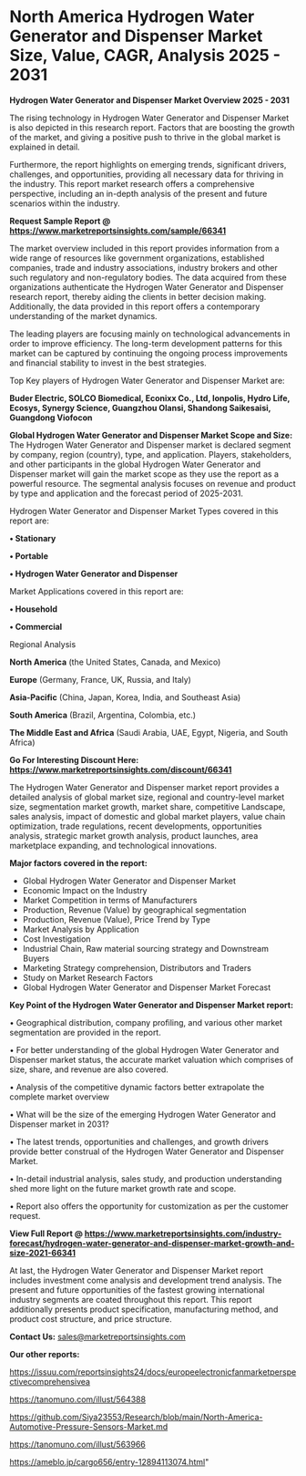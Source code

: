 # North America Hydrogen Water Generator and Dispenser Market Size, Value, CAGR, Analysis 2025 - 2031

<Strong> Hydrogen Water Generator and Dispenser Market Overview 2025 - 2031</strong>

The rising technology in Hydrogen Water Generator and Dispenser Market is also depicted in this research report. Factors that are boosting the growth of the market, and giving a positive push to thrive in the global market is explained in detail.

Furthermore, the report highlights on emerging trends, significant drivers, challenges, and opportunities, providing all necessary data for thriving in the industry. This report market research offers a comprehensive perspective, including an in-depth analysis of the present and future scenarios within the industry.

<strong>Request Sample Report @ <a href=https://www.marketreportsinsights.com/sample/66341>https://www.marketreportsinsights.com/sample/66341</a></strong>

The market overview included in this report provides information from a wide range of resources like government organizations, established companies, trade and industry associations, industry brokers and other such regulatory and non-regulatory bodies. The data acquired from these organizations authenticate the Hydrogen Water Generator and Dispenser research report, thereby aiding the clients in better decision making. Additionally, the data provided in this report offers a contemporary understanding of the market dynamics.

The leading players are focusing mainly on technological advancements in order to improve efficiency. The long-term development patterns for this market can be captured by continuing the ongoing process improvements and financial stability to invest in the best strategies.

Top Key players of Hydrogen Water Generator and Dispenser Market are:

<strong>Buder Electric, SOLCO Biomedical, Econixx Co., Ltd, Ionpolis, Hydro Life, Ecosys, Synergy Science, Guangzhou Olansi, Shandong Saikesaisi, Guangdong Viofocon</strong>

<strong><b>Global Hydrogen Water Generator and Dispenser Market Scope and Size:</b></strong>
The Hydrogen Water Generator and Dispenser market is declared segment by company, region (country), type, and application. Players, stakeholders, and other participants in the global Hydrogen Water Generator and Dispenser market will gain the market scope as they use the report as a powerful resource. The segmental analysis focuses on revenue and product by type and application and the forecast period of 2025-2031.

Hydrogen Water Generator and Dispenser Market Types covered in this report are:

<strong>• Stationary

• Portable

• Hydrogen Water Generator and Dispenser</strong>

Market Applications covered in this report are:

<strong>• Household

• Commercial</strong> 

Regional Analysis

<strong>North America</strong> (the United States, Canada, and Mexico)

<strong>Europe</strong> (Germany, France, UK, Russia, and Italy)

<strong>Asia-Pacific</strong> (China, Japan, Korea, India, and Southeast Asia)

<strong>South America</strong> (Brazil, Argentina, Colombia, etc.)

<strong>The Middle East and Africa</strong> (Saudi Arabia, UAE, Egypt, Nigeria, and South Africa)

<strong>Go For Interesting Discount Here: <a href=https://www.marketreportsinsights.com/discount/66341>https://www.marketreportsinsights.com/discount/66341</a></strong>

The Hydrogen Water Generator and Dispenser market report provides a detailed analysis of global market size, regional and country-level market size, segmentation market growth, market share, competitive Landscape, sales analysis, impact of domestic and global market players, value chain optimization, trade regulations, recent developments, opportunities analysis, strategic market growth analysis, product launches, area marketplace expanding, and technological innovations.

<strong><b>Major factors covered in the report:</b></strong>
<ul>
  <li>Global Hydrogen Water Generator and Dispenser Market </li>
  <li>Economic Impact on the Industry</li>
  <li>Market Competition in terms of Manufacturers</li>
  <li>Production, Revenue (Value) by geographical segmentation</li>
  <li>Production, Revenue (Value), Price Trend by Type</li>
  <li>Market Analysis by Application</li>
  <li>Cost Investigation</li>
  <li>Industrial Chain, Raw material sourcing strategy and Downstream Buyers</li>
  <li>Marketing Strategy comprehension, Distributors and Traders</li>
  <li>Study on Market Research Factors</li>
  <li>Global Hydrogen Water Generator and Dispenser Market Forecast</li>
</ul>

<strong><b>Key Point of the Hydrogen Water Generator and Dispenser Market report:</b></strong>

• Geographical distribution, company profiling, and various other market segmentation are provided in the report.

• For better understanding of the global Hydrogen Water Generator and Dispenser market status, the accurate market valuation which comprises of size, share, and revenue are also covered.

• Analysis of the competitive dynamic factors better extrapolate the complete market overview

• What will be the size of the emerging Hydrogen Water Generator and Dispenser market in 2031?

• The latest trends, opportunities and challenges, and growth drivers provide better construal of the Hydrogen Water Generator and Dispenser Market.

• In-detail industrial analysis, sales study, and production understanding shed more light on the future market growth rate and scope.

• Report also offers the opportunity for customization as per the customer request.

<strong><b>View Full Report @ <a href=https://www.marketreportsinsights.com/industry-forecast/hydrogen-water-generator-and-dispenser-market-growth-and-size-2021-66341>https://www.marketreportsinsights.com/industry-forecast/hydrogen-water-generator-and-dispenser-market-growth-and-size-2021-66341</a></b></strong>


At last, the Hydrogen Water Generator and Dispenser Market report includes investment come analysis and development trend analysis. The present and future opportunities of the fastest growing international industry segments are coated throughout this report. This report additionally presents product specification, manufacturing method, and product cost structure, and price structure.

<strong>Contact Us:</strong>
sales@marketreportsinsights.com

<strong>Our other reports:</strong>

<a href=https://issuu.com/reportsinsights24/docs/europeelectronicfanmarketperspectivecomprehensivea>https://issuu.com/reportsinsights24/docs/europeelectronicfanmarketperspectivecomprehensivea</a>

<a href=https://tanomuno.com/illust/564388>https://tanomuno.com/illust/564388</a>

<a href=https://github.com/Siya23553/Research/blob/main/North-America-Automotive-Pressure-Sensors-Market.md>https://github.com/Siya23553/Research/blob/main/North-America-Automotive-Pressure-Sensors-Market.md</a>

<a href=https://tanomuno.com/illust/563966>https://tanomuno.com/illust/563966</a>

<a href=https://ameblo.jp/cargo656/entry-12894113074.html>https://ameblo.jp/cargo656/entry-12894113074.html</a>"
